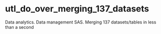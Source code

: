 # utl_do_over_merging_137_datasets
Data analytics. Data management SAS. Merging 137 datasets/tables in less than a second
